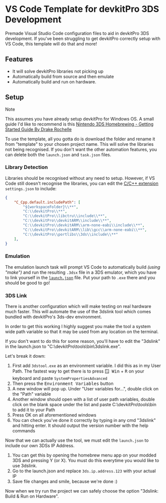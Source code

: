 # VS Code Template for devkitPro 3DS Development 
Premade Visual Studio Code configuration files to aid in devkitPro 3DS development. If you've been struggling to get devkitPro correctly setup with VS Code, this template will do that and more!

## Features 
- It will solve devkitPro libraries not picking up
- Automatically build from source and then emulate
- Automatically build and run on hardware.

## Setup
> [!NOTE]
> This assumes you have already setup devkitPro for Windows OS. A small guide I'd like to recommend is this [Nintendo 3DS Homebrewing - Getting Started Guide By Drake Rochelle](https://gbatemp.net/threads/3ds-homebrew-development-getting-started-guide.666095/)

To use the template, all you gotta do is download the folder and rename it from "template" to your chosen project name. This will solve the libraries not being recognised. If you don't want the other automation features, you can delete both the `launch.json` and `task.json` files.

### Library Detection
Libraries should be recognised without any need to setup. However, if VS Code still doesn't recognise the libraries, you can edit the [C/C++ extension](https://marketplace.visualstudio.com/items?itemName=ms-vscode.cpptools) `settings.json` to include:
```json
{
    "C_Cpp.default.includePath": [
        "${workspaceFolder}\\**",
        "C:\\devkitPro\\**",
        "C:\\devkitPro\\libctru\\include\\**",
        "C:\\devkitPro\\devkitARM\\include\\**",
        "C:\\devkitPro\\devkitARM\\arm-none-eabi\\include\\**",
        "C:\\devkitPro\\devkitARM\\lib\\gcc\\arm-none-eabi\\**",
        "C:\\devkitPro\\portlibs\\3ds\\include\\**"
    ],
}
```

### Emulation
The emulation launch task will prompt VS Code to automatically build *(using "make")* and run the resulting `.3dsx` file in a 3DS emulator, which you have to link yourself in the [`launch.json`](https://github.com/dwaaad/VS-Code-Template-for-3DS-Development/blob/main/template/.vscode/launch.json) file.
Put your path to `.exe` there and you should be good to go!

### 3DS Link
There is another configuration which will make testing on real hardware much faster. This will automate the use of the 3dslink tool which comes bundled with devkitPro's 3ds-dev environment.

In order to get this working I highly suggest you make the tool a system wide path variable so that it may be used from any location on the terminal.

If you don't want to do this for some reason, you'll have to edit the "3dslink" in the launch.json to "C:\devkitPro\tools\bin\3dslink.exe".

Let's break it down:
1. First add `3dstool.exe` as an environment variable. I did this as in my User Path. The fastest way to get there is to press <kbd>🪟 Win</kbd> + <kbd>R</kbd> on your keyboard and paste `SystemPropertiesAdvanced`
3. Then press the <kbd>Environment Variables</kbd> button
4. A new window will pop up. Under "User variables for...", double click on the "Path" variable
5. Another window should open with a list of user path variables, double click on the blank space under the list and paste C:\devkitPro\tools\bin to add it to your Path
6. Press OK on all aforementioned windows
7. You can check you've done it correctly by typing in any cmd "3dslink" and hitting enter. It should output the version number with the help commands

Now that we can actually use the tool, we must edit the `launch.json` to include our own 3DSs IP Address.
1. You can get this by opening the homebrew menu app on your modded 3DS and pressing Y (or X). You must do this everytime you would like to use 3dslink.
2. Go to the launch.json and replace `3ds.ip.address.123` with your actual IP
3. Save file changes and smile, because we're done :)

Now when we try run the project we can safely choose the option "3dslink: Build & Run on Hardware".

